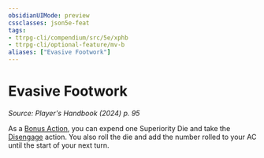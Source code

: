 ```yaml
---
obsidianUIMode: preview
cssclasses: json5e-feat
tags:
- ttrpg-cli/compendium/src/5e/xphb
- ttrpg-cli/optional-feature/mv-b
aliases: ["Evasive Footwork"]
---
```

# Evasive Footwork
*Source: Player's Handbook (2024) p. 95*  

As a [Bonus Action](3-Compendium/rules/variant-rules/bonus-action-xphb.md), you can expend one Superiority Die and take the [Disengage](3-Compendium/rules/actions.md#Disengage) action. You also roll the die and add the number rolled to your AC until the start of your next turn.
